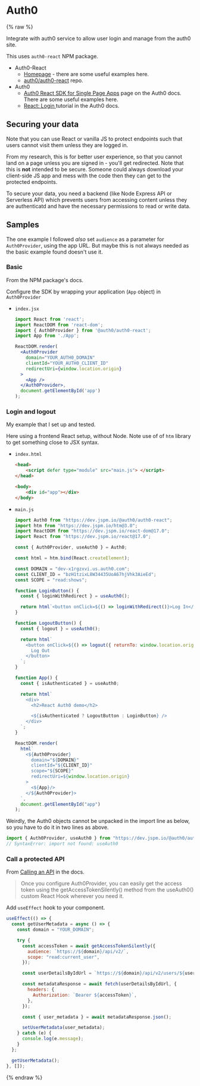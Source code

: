 # Auth0

{% raw %}

Integrate with auth0 service to allow user login and manage from the auth0 site.

This uses `auth0-react` NPM package.

- Auth0-React
    - [Homepage](https://auth0.github.io/auth0-react/) - there are some useful examples here.
    - [auth0/auth0-react](https://github.com/auth0/auth0-react) repo.
- Auth0
    - [Auth0 React SDK for Single Page Apps](https://auth0.com/docs/libraries/auth0-react) page on the Auth0 docs. There are some useful examples here.
    - [React: Login ](https://auth0.com/docs/quickstart/spa/react) tutorial in the Auth0 docs.
    

## Securing your data

Note that you can use React or vanilla JS to protect endpoints such that users cannot visit them unless they are logged in. 

From my research, this is for better user experience, so that you cannot land on a page unless you are signed in - you'll get redirected. Note that this is **not** intended to be secure. Someone could always download your client-side JS app and mess with the code then they can get to the protected endpoints. 

To secure your data, you need a backend (like Node Express API or Serverless API) which prevents users from accessing content unless they are authenticatd and have the necessary permissions to read or write data. 


## Samples

The one example I followed _also_ set `audience` as a parameter for `Auth0Provider`, using the app URL. But maybe this is not always needed as the basic example found doesn't use it.

### Basic

From the NPM package's docs.

Configure the SDK by wrapping your application (`App` object) in `Auth0Provider`

- `index.jsx`
    ```jsx
    import React from 'react';
    import ReactDOM from 'react-dom';
    import { Auth0Provider } from '@auth0/auth0-react';
    import App from './App';

    ReactDOM.render(
      <Auth0Provider
        domain="YOUR_AUTH0_DOMAIN"
        clientId="YOUR_AUTH0_CLIENT_ID"
        redirectUri={window.location.origin}
      >
        <App />
      </Auth0Provider>,
      document.getElementById('app')
    );
    ```

### Login and logout

My example that I set up and tested.

Here using a frontend React setup, without Node. Note use of of `htm` library to get something close to JSX syntax.

- `index.html`
    ```html
    <head>
        <script defer type="module" src="main.js"> </script>
    </head>

    <body>
        <div id="app"></div>
    </body>
    ```
- `main.js`
    ```javascript
    import Auth0 from "https://dev.jspm.io/@auth0/auth0-react";
    import htm from "https://dev.jspm.io/htm@3.0";
    import ReactDOM from "https://dev.jspm.io/react-dom@17.0";
    import React from "https://dev.jspm.io/react@17.0";

    const { Auth0Provider, useAuth0 } = Auth0;

    const html = htm.bind(React.createElement);

    const DOMAIN = "dev-x1rgzxvi.us.auth0.com";
    const CLIENT_ID = "bzH1tzixL8W34435UoA67hjVhk3AieEd";
    const SCOPE = "read:shows";

    function LoginButton() {
      const { loginWithRedirect } = useAuth0();

      return html`<button onClick=${() => loginWithRedirect()}>Log In</button>`;
    }

    function LogoutButton() {
      const { logout } = useAuth0();

      return html`
        <button onClick=${() => logout({ returnTo: window.location.origin })}>
          Log Out
        </button>
      `;
    }

    function App() {
      const { isAuthenticated } = useAuth0;

      return html`
        <div>
          <h2>React Auth0 demo</h2>

          <${isAuthenticated ? LogoutButton : LoginButton} />
        </div>
      `;
    }

    ReactDOM.render(
      html`
        <${Auth0Provider}
          domain="${DOMAIN}"
          clientId="${CLIENT_ID}"
          scope="${SCOPE}"
          redirectUri=${window.location.origin}
        >
          <${App}/>
        </${Auth0Provider}>
      `,
      document.getElementById("app")
    );
    ```

Weirdly, the Auth0 objects cannot be unpacked in the import line as below, so you have to do it in two lines as above.

```javascript
import { Auth0Provider, useAuth0 } from "https://dev.jspm.io/@auth0/auth0-react";
// SyntaxError: import not found: useAuth0
```

### Call a protected API

From [Calling an API](https://auth0.com/docs/quickstart/spa/react/02-calling-an-api) in the docs.

> Once you configure Auth0Provider, you can easily get the access token using the getAccessTokenSilently() method from the useAuth0() custom React Hook wherever you need it.

Add `useEffect` hook to your component.

```jsx
useEffect(() => {
  const getUserMetadata = async () => {
    const domain = "YOUR_DOMAIN";

    try {
      const accessToken = await getAccessTokenSilently({
        audience: `https://${domain}/api/v2/`,
        scope: "read:current_user",
      });

      const userDetailsByIdUrl = `https://${domain}/api/v2/users/${user.sub}`;

      const metadataResponse = await fetch(userDetailsByIdUrl, {
        headers: {
          Authorization: `Bearer ${accessToken}`,
        },
      });

      const { user_metadata } = await metadataResponse.json();

      setUserMetadata(user_metadata);
    } catch (e) {
      console.log(e.message);
    }
  };

  getUserMetadata();
}, []);
```

{% endraw %}
